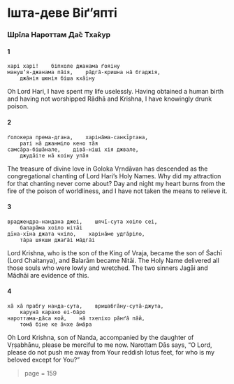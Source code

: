 # Ішта-деве Віґʼяпті

### Шрīла Нароттам Да̄с Тха̄кур

#### 1

    харі харі!    біпхоле джанама ґояіну
    манушʼя-джанама па̄ія,    ра̄дга̄-кришна на̄ бгаджія,
        джа̄нія шюнія біша кха̄іну

Oh Lord Hari, I have spent my life uselessly. Having obtained a human birth and having not worshipped Rādhā and Krishna, I have knowingly drunk poison.

#### 2

    ґолокера према-дгана,    харіна̄ма-санкīртана,
        раті на̄ джанміло кено та̄я
    самса̄ра-біша̄нале,    діва̄-ніші хія джвале,
        джуда̄іте на̄ коіну упа̄я

The treasure of divine love in Goloka Vṛndāvan has descended as the congregational chanting of Lord Hari’s Holy Names. Why did my attraction for that chanting never come about? Day and night my heart burns from the fire of the poison of worldliness, and I have not taken the means to relieve it.

#### 3

    враджендра-нандана джеі,    шячī-сута хоіло сеі,
        балара̄ма хоіло ніта̄і
    дīна-хīна джата чхіло,    харіна̄ме удга̄ріло,
        та̄ра шякши джаґа̄і ма̄дга̄і

Lord Krishna, who is the son of the King of Vraja, became the son of Śachī (Lord Chaitanya), and Balarām became Nitāi. The Holy Name delivered all those souls who were lowly and wretched. The two sinners Jagāi and Mādhāi are evidence of this.

#### 4

    ха̄ ха̄ прабгу нанда-сута,    вришабга̄ну-сута̄-джута,
        каруна̄ карахо еі-ба̄ро
    нароттама-да̄са кой,    на̄ тхеліхо ра̄нґа̄ па̄й,
        тома̄ біне ке а̄чхе а̄ма̄ра

Oh Lord Krishna, son of Nanda, accompanied by the daughter of Vṛṣabhānu, please be merciful to me now. Narottam Dās says, “O Lord, please do not push me away from Your reddish lotus feet, for who is my beloved except for You?”


> page = 159